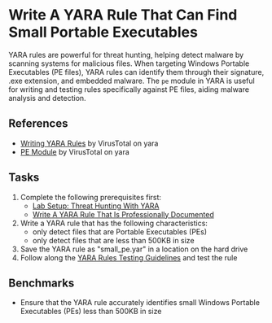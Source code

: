 # Write A YARA Rule That Can Find Small Portable Executables
YARA rules are powerful for threat hunting, helping detect malware by scanning systems for malicious files. When targeting Windows Portable Executables (PE files), YARA rules can identify them through their signature, .exe extension, and embedded malware. The `pe` module in YARA is useful for writing and testing rules specifically against PE files, aiding malware analysis and detection.

## References
- [Writing YARA Rules](https://yara.readthedocs.io/en/v3.8.1/writingrules.html) by VirusTotal on yara
- [PE Module](https://yara.readthedocs.io/en/v3.8.1/modules/pe.html) by VirusTotal on yara

## Tasks
1. Complete the following prerequisites first:
   - [Lab Setup: Threat Hunting With YARA](https://github.com/aaronamran/MCSI-Remote-Cybersecurity-Internship/blob/main/Threat%20Hunting/threat-hunting-yara.md)
   - [Write A YARA Rule That Is Professionally Documented](https://github.com/aaronamran/MCSI-Remote-Cybersecurity-Internship/blob/main/Threat%20Hunting/pro-documented-yara-rule.md)
2. Write a YARA rule that has the following characteristics:
   - only detect files that are Portable Executables (PEs)
   - only detect files that are less than 500KB in size
3. Save the YARA rule as "small_pe.yar" in a location on the hard drive
4. Follow along the [YARA Rules Testing Guidelines](https://github.com/aaronamran/MCSI-Remote-Cybersecurity-Internship/blob/main/Threat%20Hunting/pro-documented-yara-rule.md#yara-rules-testing-guidelines) and test the rule

## Benchmarks
- Ensure that the YARA rule accurately identifies small Windows Portable Executables (PEs) less than 500KB in size



